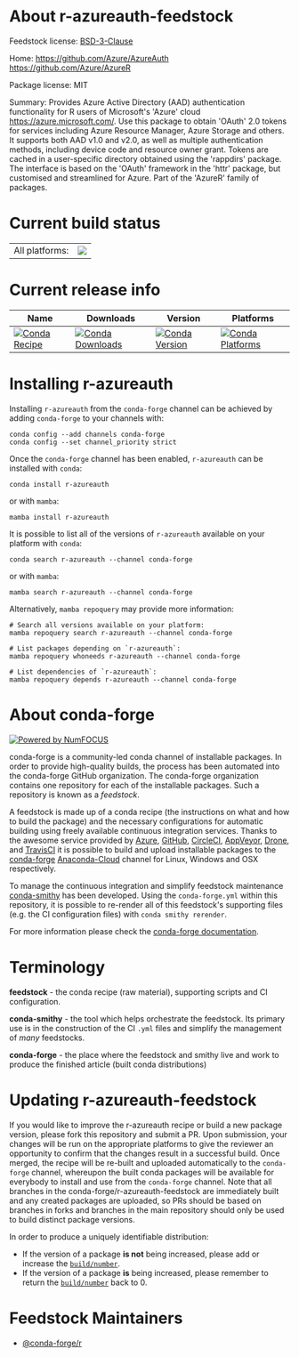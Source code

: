 About r-azureauth-feedstock
===========================

Feedstock license: [BSD-3-Clause](https://github.com/conda-forge/r-azureauth-feedstock/blob/main/LICENSE.txt)

Home: https://github.com/Azure/AzureAuth https://github.com/Azure/AzureR

Package license: MIT

Summary: Provides Azure Active Directory (AAD) authentication functionality for R users of Microsoft's 'Azure' cloud <https://azure.microsoft.com/>. Use this package to obtain 'OAuth' 2.0 tokens for services including Azure Resource Manager, Azure Storage and others. It supports both AAD v1.0 and v2.0, as well as multiple authentication methods, including device code and resource owner grant. Tokens are cached in a user-specific directory obtained using the 'rappdirs' package. The interface is based on the 'OAuth' framework in the 'httr' package, but customised and streamlined for Azure. Part of the 'AzureR' family of packages.

Current build status
====================


<table><tr><td>All platforms:</td>
    <td>
      <a href="https://dev.azure.com/conda-forge/feedstock-builds/_build/latest?definitionId=19808&branchName=main">
        <img src="https://dev.azure.com/conda-forge/feedstock-builds/_apis/build/status/r-azureauth-feedstock?branchName=main">
      </a>
    </td>
  </tr>
</table>

Current release info
====================

| Name | Downloads | Version | Platforms |
| --- | --- | --- | --- |
| [![Conda Recipe](https://img.shields.io/badge/recipe-r--azureauth-green.svg)](https://anaconda.org/conda-forge/r-azureauth) | [![Conda Downloads](https://img.shields.io/conda/dn/conda-forge/r-azureauth.svg)](https://anaconda.org/conda-forge/r-azureauth) | [![Conda Version](https://img.shields.io/conda/vn/conda-forge/r-azureauth.svg)](https://anaconda.org/conda-forge/r-azureauth) | [![Conda Platforms](https://img.shields.io/conda/pn/conda-forge/r-azureauth.svg)](https://anaconda.org/conda-forge/r-azureauth) |

Installing r-azureauth
======================

Installing `r-azureauth` from the `conda-forge` channel can be achieved by adding `conda-forge` to your channels with:

```
conda config --add channels conda-forge
conda config --set channel_priority strict
```

Once the `conda-forge` channel has been enabled, `r-azureauth` can be installed with `conda`:

```
conda install r-azureauth
```

or with `mamba`:

```
mamba install r-azureauth
```

It is possible to list all of the versions of `r-azureauth` available on your platform with `conda`:

```
conda search r-azureauth --channel conda-forge
```

or with `mamba`:

```
mamba search r-azureauth --channel conda-forge
```

Alternatively, `mamba repoquery` may provide more information:

```
# Search all versions available on your platform:
mamba repoquery search r-azureauth --channel conda-forge

# List packages depending on `r-azureauth`:
mamba repoquery whoneeds r-azureauth --channel conda-forge

# List dependencies of `r-azureauth`:
mamba repoquery depends r-azureauth --channel conda-forge
```


About conda-forge
=================

[![Powered by
NumFOCUS](https://img.shields.io/badge/powered%20by-NumFOCUS-orange.svg?style=flat&colorA=E1523D&colorB=007D8A)](https://numfocus.org)

conda-forge is a community-led conda channel of installable packages.
In order to provide high-quality builds, the process has been automated into the
conda-forge GitHub organization. The conda-forge organization contains one repository
for each of the installable packages. Such a repository is known as a *feedstock*.

A feedstock is made up of a conda recipe (the instructions on what and how to build
the package) and the necessary configurations for automatic building using freely
available continuous integration services. Thanks to the awesome service provided by
[Azure](https://azure.microsoft.com/en-us/services/devops/), [GitHub](https://github.com/),
[CircleCI](https://circleci.com/), [AppVeyor](https://www.appveyor.com/),
[Drone](https://cloud.drone.io/welcome), and [TravisCI](https://travis-ci.com/)
it is possible to build and upload installable packages to the
[conda-forge](https://anaconda.org/conda-forge) [Anaconda-Cloud](https://anaconda.org/)
channel for Linux, Windows and OSX respectively.

To manage the continuous integration and simplify feedstock maintenance
[conda-smithy](https://github.com/conda-forge/conda-smithy) has been developed.
Using the ``conda-forge.yml`` within this repository, it is possible to re-render all of
this feedstock's supporting files (e.g. the CI configuration files) with ``conda smithy rerender``.

For more information please check the [conda-forge documentation](https://conda-forge.org/docs/).

Terminology
===========

**feedstock** - the conda recipe (raw material), supporting scripts and CI configuration.

**conda-smithy** - the tool which helps orchestrate the feedstock.
                   Its primary use is in the construction of the CI ``.yml`` files
                   and simplify the management of *many* feedstocks.

**conda-forge** - the place where the feedstock and smithy live and work to
                  produce the finished article (built conda distributions)


Updating r-azureauth-feedstock
==============================

If you would like to improve the r-azureauth recipe or build a new
package version, please fork this repository and submit a PR. Upon submission,
your changes will be run on the appropriate platforms to give the reviewer an
opportunity to confirm that the changes result in a successful build. Once
merged, the recipe will be re-built and uploaded automatically to the
`conda-forge` channel, whereupon the built conda packages will be available for
everybody to install and use from the `conda-forge` channel.
Note that all branches in the conda-forge/r-azureauth-feedstock are
immediately built and any created packages are uploaded, so PRs should be based
on branches in forks and branches in the main repository should only be used to
build distinct package versions.

In order to produce a uniquely identifiable distribution:
 * If the version of a package **is not** being increased, please add or increase
   the [``build/number``](https://docs.conda.io/projects/conda-build/en/latest/resources/define-metadata.html#build-number-and-string).
 * If the version of a package **is** being increased, please remember to return
   the [``build/number``](https://docs.conda.io/projects/conda-build/en/latest/resources/define-metadata.html#build-number-and-string)
   back to 0.

Feedstock Maintainers
=====================

* [@conda-forge/r](https://github.com/conda-forge/r/)

